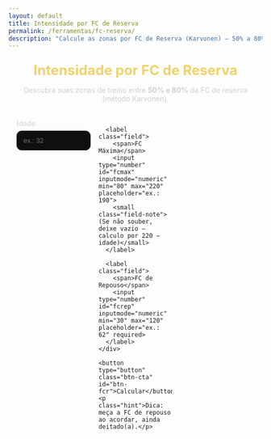 ```yaml
---
layout: default
title: Intensidade por FC de Reserva
permalink: /ferramentas/fc-reserva/
description: "Calcule as zonas por FC de Reserva (Karvonen) – 50% a 80%."
---
```


<section class="tool-hero">
  <h1>Intensidade por FC de Reserva</h1>
  <p>Descubra suas zonas de treino entre <strong>50% e 80%</strong> da FC de reserva (método Karvonen).</p>
</section>

<section class="tool-card-full">
  <form id="form-fcr" class="tool-form" onsubmit="return false;" autocomplete="off">
    <div class="grid">
      <label class="field">
        <span>Idade</span>
        <input type="number" id="idade" inputmode="numeric" min="8" max="100" placeholder="ex.: 32" required>
      </label>

      <label class="field">
        <span>FC Máxima</span>
        <input type="number" id="fcmax" inputmode="numeric" min="80" max="220" placeholder="ex.: 190">
        <small class="field-note">(Se não souber, deixe vazio — calculo por 220 − idade)</small>
      </label>

      <label class="field">
        <span>FC de Repouso</span>
        <input type="number" id="fcrep" inputmode="numeric" min="30" max="120" placeholder="ex.: 62" required>
      </label>
    </div>

    <button type="button" class="btn-cta" id="btn-fcr">Calcular</button>
    <p class="hint">Dica: meça a FC de repouso ao acordar, ainda deitado(a).</p>
  </form>

  <div id="out-fcr" class="tool-out" hidden>
    <div class="out-meta">
      <div><strong>FCmáx usada:</strong> <span id="out-fcmax">—</span> bpm</div>
      <div><strong>FCrep:</strong> <span id="out-fcrep">—</span> bpm</div>
      <div><strong>FC de reserva (HRR):</strong> <span id="out-hrr">—</span> bpm</div>
    </div>

    <div class="table-wrap">
      <table class="tool-table" aria-describedby="tbl-title-fcr">
        <caption id="tbl-title-fcr" style="text-align:left;opacity:.75;padding:.5rem 0 .25rem;">
          Tabela de FC alvo por percentual da FC de reserva (Karvonen)
        </caption>
        <thead>
          <tr>
            <th>% da FC de Reserva</th>
            <th>FC Alvo (bpm)</th>
          </tr>
        </thead>
        <tbody id="tbody-fcr"></tbody>
      </table>
    </div>
  </div>
</section>

<style>
.tool-hero{max-width:860px;margin:1.5rem auto 1rem;padding:0 1rem;text-align:center}
.tool-hero h1{color:#f0d26a;font-size:1.7rem;margin:.2rem 0 .4rem}
.tool-hero p{color:#cfcfcf}

.tool-card-full{max-width:860px;margin:0 auto 2.5rem;padding:1rem}

/* Grid responsivo */
.tool-form .grid{
  display:grid;
  gap:1rem;
  grid-template-columns:repeat(auto-fit,minmax(210px,1fr));
}

.field{display:flex;flex-direction:column;gap:.35rem}
.field span{color:#ddd;font-weight:600}
.field input{
  background:#0f0f0f;border:1px solid #222;border-radius:10px;color:#fff;padding:.7rem .8rem
}
.field-note{color:#999;font-size:.8rem;margin-top:.35rem;font-style:italic;opacity:.9}

.btn-cta{margin-top:.8rem;background:#d62828;color:#fff;border:0;border-radius:10px;padding:.85rem 1rem;font-weight:700;cursor:pointer}
.btn-cta:hover{background:#ff4040}
.hint{color:#aaa;font-size:.9rem;margin:.45rem 0 0}

.tool-out{margin-top:1.2rem}
.out-meta{display:flex;flex-wrap:wrap;gap:.8rem;color:#ddd;margin-bottom:.8rem}
.out-meta div{background:#0f0f0f;border:1px solid #1f1f1f;border-radius:10px;padding:.55rem .75rem}

.table-wrap{overflow:auto;border:1px solid #1f1f1f;border-radius:12px}
.tool-table{width:100%;border-collapse:collapse;min-width:420px}
.tool-table th,.tool-table td{padding:.75rem;border-bottom:1px solid #1f1f1f}
.tool-table thead th{background:#101010;color:#f0d26a;text-align:left}
.tool-table tbody tr:hover{background:#0c0c0c}

/* ===== Desktop: 3 colunas e alturas iguais ===== */
@media (min-width: 900px){
  .tool-form .grid{ grid-template-columns:repeat(3,1fr); align-items:start; }
  /* equaliza a altura das "cards" de campo para não desalinha */
  .field{ min-height: 124px; }
}
</style>

<script>
document.addEventListener('DOMContentLoaded', function(){
  const pctList = [50,55,60,65,70,75,80];
  const el = (id)=>document.getElementById(id);
  const round = x => Math.round(x);

  function calc() {
    const idade = parseInt(el('idade').value,10);
    const fcMaxInput = parseInt(el('fcmax').value,10);
    const fcRep = parseInt(el('fcrep').value,10);

    if (isNaN(idade)) { alert('Informe sua idade.'); return; }
    if (isNaN(fcRep)) { alert('Informe sua FC de repouso.'); return; }

    let fcMax = fcMaxInput;
    if (isNaN(fcMax)) { fcMax = 220 - idade; }

    const hrr = fcMax - fcRep;

    el('out-fcmax').textContent = fcMax;
    el('out-fcrep').textContent = fcRep;
    el('out-hrr').textContent = hrr;

    const tbody = el('tbody-fcr');
    tbody.innerHTML = '';
    pctList.forEach(p=>{
      const alvo = round(hrr * (p/100) + fcRep);
      const tr = document.createElement('tr');
      tr.innerHTML = `<td>${p}%</td><td><strong>${alvo}</strong> bpm</td>`;
      tbody.appendChild(tr);
    });

    el('out-fcr').hidden = false;
  }

  el('btn-fcr').addEventListener('click', calc);
});
</script>
